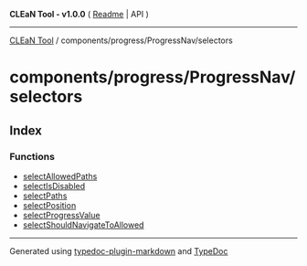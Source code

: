**CLEaN Tool - v1.0.0** ( [Readme](../../../../README.md) \| API )

***

[CLEaN Tool](../../../../modules.md) / components/progress/ProgressNav/selectors

# components/progress/ProgressNav/selectors

## Index

### Functions

- [selectAllowedPaths](functions/selectAllowedPaths.md)
- [selectIsDisabled](functions/selectIsDisabled.md)
- [selectPaths](functions/selectPaths.md)
- [selectPosition](functions/selectPosition.md)
- [selectProgressValue](functions/selectProgressValue.md)
- [selectShouldNavigateToAllowed](functions/selectShouldNavigateToAllowed.md)

***

Generated using [typedoc-plugin-markdown](https://www.npmjs.com/package/typedoc-plugin-markdown) and [TypeDoc](https://typedoc.org/)
